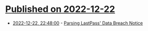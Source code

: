 # [Published on 2022-12-22](index.md)

* [2022-12-22, 22:48:00](https://soylentnews.org/article.pl?sid=22/12/22/0524221&from=rss) - [Parsing LastPass' Data Breach Notice](https://soylentnews.org/article.pl?sid=22/12/22/0524221&from=rss)
